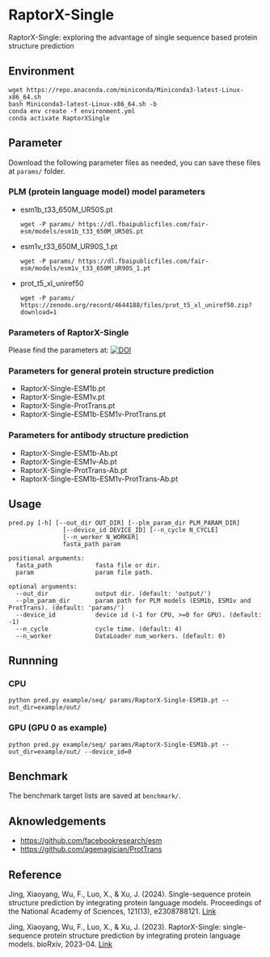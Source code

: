 # RaptorX-Single

RaptorX-Single: exploring the advantage of single sequence based protein structure prediction

## Environment
```
wget https://repo.anaconda.com/miniconda/Miniconda3-latest-Linux-x86_64.sh
bash Miniconda3-latest-Linux-x86_64.sh -b
conda env create -f environment.yml
conda activate RaptorXSingle
```

## Parameter
Download the following parameter files as needed, you can save these files at `params/` folder.

### PLM (protein language model) model parameters

* esm1b_t33_650M_UR50S.pt
    ```
    wget -P params/ https://dl.fbaipublicfiles.com/fair-esm/models/esm1b_t33_650M_UR50S.pt
    ```

* esm1v_t33_650M_UR90S_1.pt
    ```
    wget -P params/ https://dl.fbaipublicfiles.com/fair-esm/models/esm1v_t33_650M_UR90S_1.pt
    ```

* prot_t5_xl_uniref50
    ```
    wget -P params/ https://zenodo.org/record/4644188/files/prot_t5_xl_uniref50.zip?download=1
    ```
### Parameters of RaptorX-Single
Please find the parameters at: <a href="https://doi.org/10.5281/zenodo.7351378"><img src="https://zenodo.org/badge/DOI/10.5281/zenodo.7351378.svg" alt="DOI"></a>

### Parameters for general protein structure prediction
* RaptorX-Single-ESM1b.pt
* RaptorX-Single-ESM1v.pt
* RaptorX-Single-ProtTrans.pt
* RaptorX-Single-ESM1b-ESM1v-ProtTrans.pt

### Parameters for antibody structure prediction
* RaptorX-Single-ESM1b-Ab.pt
* RaptorX-Single-ESM1v-Ab.pt
* RaptorX-Single-ProtTrans-Ab.pt
* RaptorX-Single-ESM1b-ESM1v-ProtTrans-Ab.pt


## Usage
```
pred.py [-h] [--out_dir OUT_DIR] [--plm_param_dir PLM_PARAM_DIR]
               [--device_id DEVICE_ID] [--n_cycle N_CYCLE]
               [--n_worker N_WORKER]
               fasta_path param

positional arguments:
  fasta_path            fasta file or dir.
  param                 param file path.

optional arguments:
  --out_dir             output dir. (default: 'output/')
  --plm_param_dir       param path for PLM models (ESM1b, ESM1v and ProtTrans). (default: 'params/')
  --device_id           device id (-1 for CPU, >=0 for GPU). (default: -1)
  --n_cycle             cycle time. (default: 4)
  --n_worker            DataLoader num_workers. (default: 0)
```
## Runnning

### CPU
```
python pred.py example/seq/ params/RaptorX-Single-ESM1b.pt --out_dir=example/out/
```

### GPU (GPU 0 as example)
```
python pred.py example/seq/ params/RaptorX-Single-ESM1b.pt --out_dir=example/out/ --device_id=0
```

## Benchmark
The benchmark target lists are saved at `benchmark/`.


## Aknowledgements
* https://github.com/facebookresearch/esm
* https://github.com/agemagician/ProtTrans


## Reference
Jing, Xiaoyang, Wu, F., Luo, X., & Xu, J. (2024). Single-sequence protein structure prediction by integrating protein language models. Proceedings of the National Academy of Sciences, 121(13), e2308788121. <a href="https://www.pnas.org/doi/10.1073/pnas.2308788121"> Link </a>

Jing, Xiaoyang, Wu, F., Luo, X., & Xu, J. (2023). RaptorX-Single: single-sequence protein structure prediction by integrating protein language models. bioRxiv, 2023-04. <a href="https://www.biorxiv.org/content/10.1101/2023.04.24.538081v2"> Link </a>




